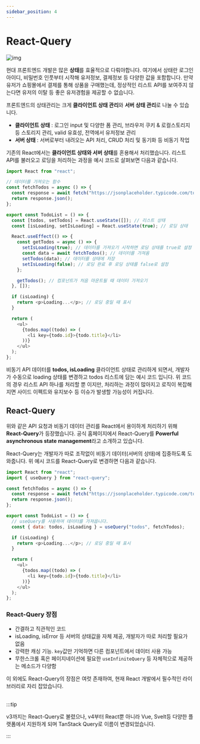 ```yaml
---
sidebar_position: 4
---
```


# React-Query

![img](https://miro.medium.com/v2/resize:fit:1400/1*PX4FJQvB0mPPdH-khbH33A.png)

현대 프론트엔드 개발은 많은 **상태**를 효율적으로 다뤄야합니다. 여기에서 상태란 로그인 아이디, 비밀번호 인풋부터 시작해 유저정보, 결제정보 등 다양한 값을 포함합니다.
만약 유저가 쇼핑몰에서 결제를 통해 상품을 구매했는데, 정상적인 리스트 API를 보여주지 않는다면 유저의 이탈 등 좋은 유저경험을 제공할 수 없습니다.

프론트엔드의 상태관리는 크게 **클라이언트 상태 관리**와 **서버 상태 관리**로 나눌 수 있습니다.

- **클라이언트 상태** : 로그인 input 및 다양한 폼 관리, 브라우저 쿠키 & 로컬스토리지 등 스토리지 관리, valid 유효성, 전역에서 유저정보 관리
- **서버 상태** : 서버로부터 내려오는 API 처리, CRUD 처리 및 동기화 등 비동기 작업

기존의 React에서는 **클라이언트 상태와 서버 상태**를 혼용해서 처리했습니다. 리스트 API를 불러오고 로딩을 처리하는 과정을 예시 코드로 살펴보면 다음과 같습니다.

```js title="클라이언 상태와 서버 상태 혼용"
import React from "react";

// 데이터를 가져오는 함수
const fetchTodos = async () => {
  const response = await fetch("https://jsonplaceholder.typicode.com/todos");
  return response.json();
};

export const TodoList = () => {
  const [todos, setTodos] = React.useState([]); // 리스트 상태
  const [isLoading, setIsLoading] = React.useState(true); // 로딩 상태

  React.useEffect(() => {
    const getTodos = async () => {
      setIsLoading(true); // 데이터를 가져오기 시작하면 로딩 상태를 true로 설정
      const data = await fetchTodos(); // 데이터를 가져옴
      setTodos(data); // 데이터를 상태에 저장
      setIsLoading(false); // 로딩 완료 후 로딩 상태를 false로 설정
    };

    getTodos(); // 컴포넌트가 처음 마운트될 때 데이터 가져오기
  }, []);

  if (isLoading) {
    return <p>Loading...</p>; // 로딩 중일 때 표시
  }

  return (
    <ul>
      {todos.map((todo) => (
        <li key={todo.id}>{todo.title}</li>
      ))}
    </ul>
  );
};
```

비동기 API 데이터를 **todos, isLoading** 클라이언트 상태로 관리하게 되면서, 개발자가 수동으로 loading 상태를 변경하고 todos 리스트에 담는 예시 코드 입니다.
위 코드의 경우 리스트 API 하나를 처리할 뿐 이지만, 처리하는 과정이 많아지고 로직이 복잡해지면 사이드 이펙트와 유지보수 등 이슈가 발생할 가능성이 커집니다.

## React-Query

위와 같은 API 요청과 비동기 데이터 관리를 React에서 용이하게 처리하기 위해 **React-Query**가 등장했습니다. 공식 홈페이지에서 React-Query를
**Powerful asynchronous state management**라고 소개하고 있습니다.

React-Query는 개발자가 따로 조작없이 비동기 데이터(서버의 상태)에 집중하도록 도와줍니다. 위 예시 코드를 React-Query로 변경하면 다음과 같습니다.

```js title="React-Query를 도입한 코드"
import React from "react";
import { useQuery } from "react-query";

const fetchTodos = async () => {
  const response = await fetch("https://jsonplaceholder.typicode.com/todos");
  return response.json();
};

export const TodoList = () => {
  // useQuery를 사용하여 데이터를 가져옵니다.
  const { data: todos, isLoading } = useQuery("todos", fetchTodos);

  if (isLoading) {
    return <p>Loading...</p>; // 로딩 중일 때 표시
  }

  return (
    <ul>
      {todos.map((todo) => (
        <li key={todo.id}>{todo.title}</li>
      ))}
    </ul>
  );
};
```

### React-Query 장점

- 간결하고 직관적인 코드
- isLoading, isError 등 서버의 상태값을 자체 제공, 개발자가 따로 처리할 필요가 없음
- 강력한 캐싱 기능. `key`값만 기억하면 다른 컴포넌트에서 데이터 사용 가능
- 무한스크롤 혹은 페이지네이션에 필요한 `useInfiniteQuery` 등 자체적으로 제공하는 메소드가 다양함

이 외에도 React-Query의 장점은 여럿 존재하여, 현재 React 개발에서 필수적인 라이브러리로 자리 잡았습니다.

<br/>
:::tip

v3까지는 React-Query로 불렸으나, v4부터 React뿐 아니라 Vue, Svelt등 다양한 플랫폼에서 지원하게 되며 TanStack Query로 이름이 변경되었습니다.

:::
